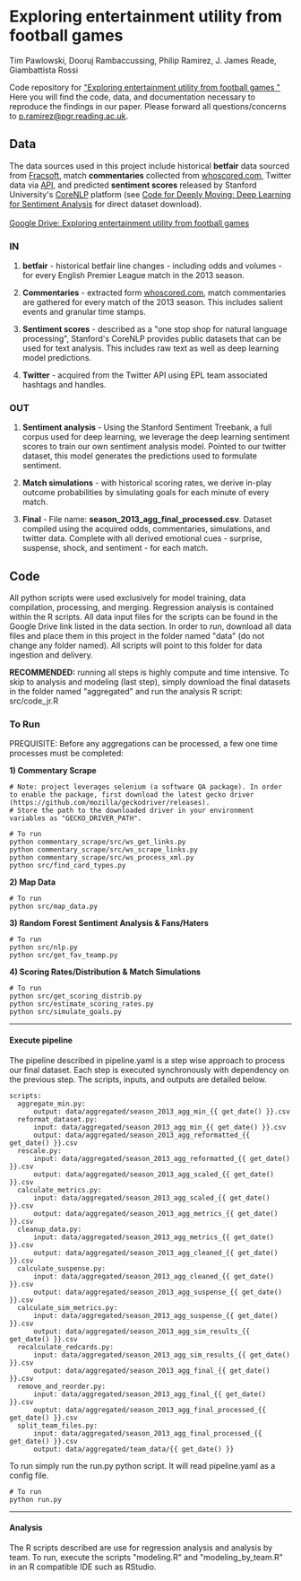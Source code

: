 # Exploring entertainment utility from football games
Tim Pawlowski, Dooruj Rambaccussing, Philip Ramirez, J. James Reade, Giambattista Rossi


Code repository for ["Exploring entertainment utility from football games
"](https://www.linkedin.com/in/philip-ramirez/) Here you will find the code, data, and documentation necessary to reproduce the findings in our paper. Please forward all questions/concerns to p.ramirez@pgr.reading.ac.uk.

## Data
The data sources used in this project include historical **betfair** data sourced from [Fracsoft](http://data.danetsoft.com/fracsoft.com/), match **commentaries** collected from [whoscored.com](https://www.whoscored.com), Twitter data via [API](https://developer.twitter.com/en/docs/twitter-api), and predicted **sentiment scores** released by Stanford University's [CoreNLP](https://stanfordnlp.github.io/CoreNLP/) platform (see [Code for Deeply Moving: Deep Learning for Sentiment Analysis](https://nlp.stanford.edu/sentiment/code.html) for direct dataset download).
<br />
<br />
[Google Drive: Exploring entertainment utility from football games](https://drive.google.com/drive/folders/1FkS5eJ5WltU37xnKVmXh81PvwnaizZRg?usp=sharing)

### IN
1. **betfair** - historical betfair line changes - including odds and volumes - for every English Premier League match in the 2013 season.

2. **Commentaries** - extracted form [whoscored.com](https://www.whoscored.com), match commentaries are gathered for every match of the 2013 season. This includes salient events and granular time stamps.

3. **Sentiment scores** - described as a "one stop shop for natural language processing", Stanford's CoreNLP provides public datasets that can be used for text analysis. This includes raw text as well as deep learning model predictions.

4. **Twitter** - acquired from the Twitter API using EPL team associated hashtags and handles.

### OUT
1. **Sentiment analysis** -  Using the Stanford Sentiment Treebank, a full corpus used for deep learning, we leverage the deep learning sentiment scores to train our own sentiment analysis model. Pointed to our twitter dataset, this model generates the predictions used to formulate sentiment.

2. **Match simulations** - with historical scoring rates, we derive in-play outcome probabilities by simulating goals for each minute of every match.

1. **Final** - File name: **season_2013_agg_final_processed.csv**. Dataset compiled using the acquired odds, commentaries, simulations, and twitter data. Complete with all derived emotional cues - surprise, suspense, shock, and sentiment - for each match.

## Code
All python scripts were used exclusively for model training, data compilation, processing, and merging. Regression analysis is contained within the R scripts. All data input files for the scripts can be found in the Google Drive link listed in the data section. In order to run, download all data files and place them in this project in the folder named "data" (do not change any folder named). All scripts will point to this folder for data ingestion and delivery.

**RECOMMENDED:** running all steps is highly compute and time intensive. To skip to analysis and modeling (last step), simply download the final datasets in the folder named "aggregated" and run the analysis R script: src/code_jr.R

### To Run
PREQUISITE: Before any aggregations can be processed, a few one time processes must be completed: 

**1) Commentary Scrape**
```
# Note: project leverages selenium (a software QA package). In order to enable the package, first download the latest gecko driver (https://github.com/mozilla/geckodriver/releases). 
# Store the path to the downloaded driver in your environment variables as "GECKO_DRIVER_PATH". 

# To run
python commentary_scrape/src/ws_get_links.py
python commentary_scrape/src/ws_scrape_links.py
python commentary_scrape/src/ws_process_xml.py
python src/find_card_types.py
```

**2) Map Data**
```
# To run
python src/map_data.py
```

**3) Random Forest Sentiment Analysis & Fans/Haters**
```
# To run 
python src/nlp.py
python src/get_fav_teamp.py
```

**4) Scoring Rates/Distribution & Match Simulations**
```
# To run
python src/get_scoring_distrib.py
python src/estimate_scoring_rates.py
python src/simulate_goals.py
```

---
#### Execute pipeline
The pipeline described in pipeline.yaml is a step wise approach to process our final dataset. Each step is executed synchronously with dependency on the previous step. The scripts, inputs, and outputs are detailed below. 
```
scripts:
  aggregate_min.py:
      output: data/aggregated/season_2013_agg_min_{{ get_date() }}.csv
  reformat_dataset.py:
      input: data/aggregated/season_2013_agg_min_{{ get_date() }}.csv
      output: data/aggregated/season_2013_agg_reformatted_{{ get_date() }}.csv
  rescale.py:
      input: data/aggregated/season_2013_agg_reformatted_{{ get_date() }}.csv
      output: data/aggregated/season_2013_agg_scaled_{{ get_date() }}.csv
  calculate_metrics.py:
      input: data/aggregated/season_2013_agg_scaled_{{ get_date() }}.csv
      output: data/aggregated/season_2013_agg_metrics_{{ get_date() }}.csv
  cleanup_data.py:
      input: data/aggregated/season_2013_agg_metrics_{{ get_date() }}.csv
      output: data/aggregated/season_2013_agg_cleaned_{{ get_date() }}.csv
  calculate_suspense.py:
      input: data/aggregated/season_2013_agg_cleaned_{{ get_date() }}.csv
      output: data/aggregated/season_2013_agg_suspense_{{ get_date() }}.csv
  calculate_sim_metrics.py:
      input: data/aggregated/season_2013_agg_suspense_{{ get_date() }}.csv
      output: data/aggregated/season_2013_agg_sim_results_{{ get_date() }}.csv
  recalculate_redcards.py:
      input: data/aggregated/season_2013_agg_sim_results_{{ get_date() }}.csv
      output: data/aggregated/season_2013_agg_final_{{ get_date() }}.csv
  remove_and_reorder.py:
      input: data/aggregated/season_2013_agg_final_{{ get_date() }}.csv
      ouptut: data/aggregated/season_2013_agg_final_processed_{{ get_date() }}.csv
  split_team_files.py:
      input: data/aggregated/season_2013_agg_final_processed_{{ get_date() }}.csv
      output: data/aggregated/team_data/{{ get_date() }}
```
To run simply run the run.py python script. It will read pipeline.yaml as a config file.
```
# To run 
python run.py
```
---
#### Analysis
The R scripts described are use for regression analysis and analysis by team. To run, execute the scripts "modeling.R" and "modeling_by_team.R" in an R compatible IDE such as RStudio.
